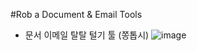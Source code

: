 #Rob a Document & Email Tools
- 문서 이메일 탈탈 털기 툴 (쫑톱시)
![image](https://github.com/JJutopsy/RDE-Tools/assets/43310141/e9758f75-7490-479b-bb05-737cda4dea11)
